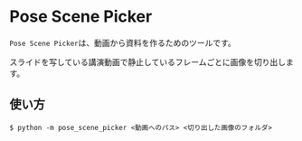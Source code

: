 # Pose Scene Picker

`Pose Scene Picker`は、動画から資料を作るためのツールです。

スライドを写している講演動画で静止しているフレームごとに画像を切り出します。

## 使い方
`$ python -m pose_scene_picker <動画へのパス> <切り出した画像のフォルダ>`

